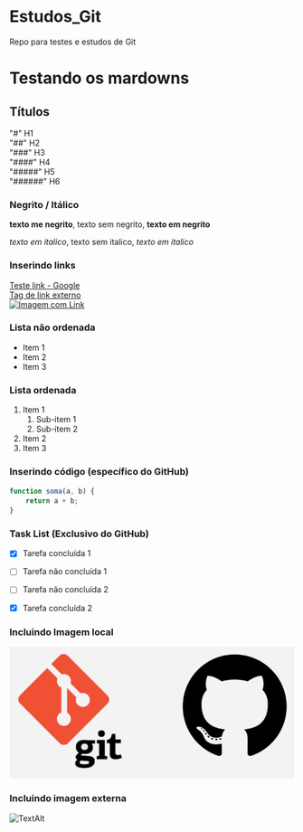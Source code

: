 # Estudos_Git
Repo para testes e estudos de Git

# Testando os mardowns

## Títulos
"#" H1 <br>
"##" H2 <br>
"###" H3 <br>
"####" H4 <br>
"#####" H5 <br>
"######" H6 <br>

### Negrito / Itálico

**texto me negrito**, texto sem negrito, __texto em negrito__

*texto em italico*, texto sem italico,  _texto em italico_

### Inserindo links

[Teste link - Google](https://google.com) <br>
[Tag de link externo](https://www.loremipzum.com/pt/) <br>
[![Imagem com Link](https://pngimg.com/uploads/github/github_PNG70.png)](https://github.com/tkusal)

### Lista não ordenada

* Item 1
* Item 2
* Item 3

### Lista ordenada

1. Item 1
    1. Sub-item 1
    2. Sub-item 2
2. Item 2
3. Item 3

### Inserindo código (específico do GitHub)

```javascript
function soma(a, b) {
    return a + b;
}
```

### Task List (Exclusivo do GitHub)

- [x] Tarefa concluída 1
- [ ] Tarefa não concluída 1
- [ ] Tarefa não concluída 2
- [x] Tarefa concluída 2


### Incluindo Imagem local

![Logo Git e GitHub - Teste TextAlt](img/Git-e-GitHub.png)

### Incluindo imagem externa

![TextAlt](https://encontreseucodigo.com.br/wp-content/uploads/2021/09/gitHub-e-git-encontre-seu-codigo.png)